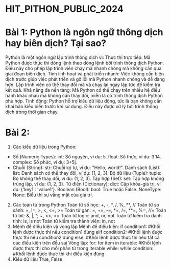 # HIT_PITHON_PUBLIC_2024
# Bài 1: Python là ngôn ngữ thông dịch hay biên dịch? Tại sao?
Python là một ngôn ngữ lập trình thông dịch vì:
  Thực thi trực tiếp: Mã Python được thực thi dòng lệnh theo dòng lệnh bởi trình thông dịch Python. Điều này cho phép lập trình viên chạy mã nhanh chóng mà không cần qua giai đoạn biên dịch.
  Tính linh hoạt và phát triển nhanh: Việc không cần biên dịch trước giúp việc phát triển và gỡ lỗi mã Python nhanh chóng và dễ dàng hơn. Lập trình viên có thể thay đổi mã và chạy lại ngay lập tức để kiểm tra kết quả.
  Khả năng đa nền tảng: Mã Python có thể chạy trên nhiều hệ điều hành khác nhau mà không cần thay đổi, miễn là có trình thông dịch Python phù hợp.
  Tính động: Python hỗ trợ kiểu dữ liệu động, tức là bạn không cần khai báo kiểu biến trước khi sử dụng. Điều này được xử lý bởi trình thông dịch trong thời gian chạy.
# Bài 2:
1. Các kiểu dữ liệu trong Python:
- Số (Numeric Types):
int: Số nguyên, ví dụ: 5.
float: Số thực, ví dụ: 3.14.
complex: Số phức, ví dụ: 3+5j.
- Chuỗi (String):
str: Chuỗi ký tự, ví dụ: "Hello, world!".
Danh sách (List):
list: Danh sách có thể thay đổi, ví dụ: [1, 2, 3].
Bộ dữ liệu (Tuple):
tuple: Bộ không thể thay đổi, ví dụ: (1, 2, 3).
Tập hợp (Set):
set: Tập hợp không trùng lặp, ví dụ: {1, 2, 3}.
Từ điển (Dictionary):
dict: Cặp khóa-giá trị, ví dụ: {'key1': 'value1'}.
Boolean (Bool):
bool: True hoặc False.
NoneType:
None: Biểu thị sự vắng mặt của giá trị.
2. Các toán tử trong Python
Toán tử số học: +, -, *, /, %, **, //
Toán tử so sánh: =, !=, >, <, <=, >=
Toán tử gán: =, +=, -=, *=, /=, **=, %=, //=
Toán tử bit: &, |, ^, ~, <<, >>
Toán tử logic: and, or, not
Toán tử kiểm tra danh tính: is, is not
Toán tử kiểm tra thành viên: in, not 
3. Mệnh đề điều kiện và vòng lặp
Mệnh đề điều kiện:
if condition1:
    #Khối lệnh được thực thi nếu condition1 đúng
elif condition2:
    #Khối lệnh được thực thi nếu condition2 đúng
else:
    #Khối lệnh được thực thi nếu tất cả các điều kiện trên đều sai
Vòng lặp:
  for:
      for item in iterable:
    #Khối lệnh được thực thi cho mỗi phần tử trong iterable
  while: 
      while condition:
    #Khối lệnh được thực thi khi điều kiện đúng
4. Kiểu dữ liệu True, False
